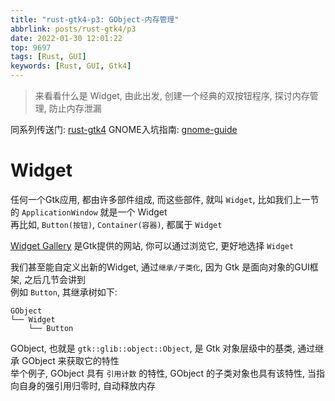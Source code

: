 ```yaml
---
title: "rust-gtk4-p3: GObject-内存管理"
abbrlink: posts/rust-gtk4/p3
date: 2022-01-30 12:01:22
top: 9697
tags: [Rust, GUI]
keywords: [Rust, GUI, Gtk4]
---
```

> 来看看什么是 Widget, 由此出发, 创建一个经典的双按钮程序, 探讨内存管理, 防止内存泄漏  
<!-- more -->

同系列传送门: [rust-gtk4](/categories/rust-gtk4)
GNOME入坑指南: [gnome-guide](/posts/gnome/guide)

# Widget
任何一个Gtk应用, 都由许多部件组成, 而这些部件, 就叫 `Widget`, 比如我们上一节的 `ApplicationWindow` 就是一个 Widget  
再比如, `Button(按钮)`, `Container(容器)`, 都属于 `Widget`  

[Widget Gallery](https://docs.gtk.org/gtk4/visual_index.html) 是Gtk提供的网站, 你可以通过浏览它, 更好地选择 `Widget`  

我们甚至能自定义出新的Widget, 通过`继承/子类化`, 因为 Gtk 是面向对象的GUI框架, 之后几节会讲到  
例如 `Button`, 其继承树如下:  

```
GObject
└── Widget
    └── Button
```

GObject, 也就是 `gtk::glib::object::Object`, 是 Gtk 对象层级中的基类, 通过继承 GObject 来获取它的特性  
举个例子, GObject 具有 `引用计数` 的特性, GObject 的子类对象也具有该特性, 当指向自身的强引用归零时, 自动释放内存  
